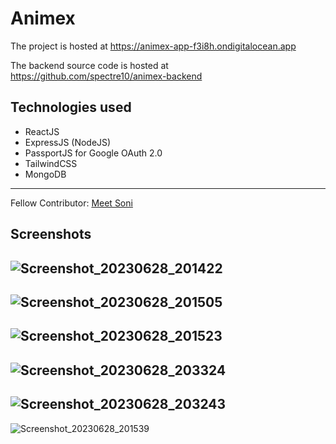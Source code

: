 # Animex

The project is hosted at https://animex-app-f3i8h.ondigitalocean.app

The backend source code is hosted at https://github.com/spectre10/animex-backend

## Technologies used

* ReactJS
* ExpressJS (NodeJS)
* PassportJS for Google OAuth 2.0
* TailwindCSS
* MongoDB

***
Fellow Contributor: [Meet Soni](https://github.com/Dev-Voldemort)

## Screenshots
![Screenshot_20230628_201422](https://github.com/spectre10/Animex/assets/72698233/bb0dd806-2d66-4c16-8298-3a9a07cd4e5f)
---
![Screenshot_20230628_201505](https://github.com/spectre10/Animex/assets/72698233/070889d6-bf98-4906-afa7-492db8b6fd4a)
---
![Screenshot_20230628_201523](https://github.com/spectre10/Animex/assets/72698233/bd4b1c21-6720-4215-9fe6-46933fcba1ce)
---
![Screenshot_20230628_203324](https://github.com/spectre10/Animex/assets/72698233/6123619e-eac9-4a8d-bcdd-6f2d337054a2)
---
![Screenshot_20230628_203243](https://github.com/spectre10/Animex/assets/72698233/89d73f83-ce56-443e-bbcb-7aedd30ce3f1)
---
![Screenshot_20230628_201539](https://github.com/spectre10/Animex/assets/72698233/689488b4-e854-4265-b735-580998309268)
